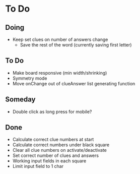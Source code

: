# To Do


## Doing

- Keep set clues on number of answers change
  - Save the rest of the word (currently saving first letter)


## To Do

- Make board responsive (min width/shrinking)
- Symmetry mode
- Move onChange out of clueAnswer list generating function

## Someday

- Double click as long press for mobile?


## Done

- Calculate correct clue numbers at start
- Calculate correct numbers under black square
- Clear all clue numbers on activate/deactivate
- Set correct number of clues and answers
- Working input fields in each square
- Limit input field to 1 char